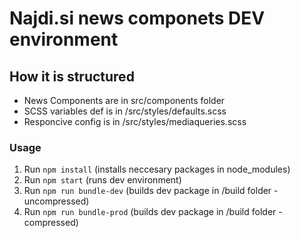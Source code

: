 # Najdi.si news componets DEV environment

## How it is structured

- News Components are in src/components folder
- SCSS variables def is in /src/styles/defaults.scss
- Responcive config is in /src/styles/mediaqueries.scss

### Usage

1. Run `npm install` (installs neccesary packages in node_modules)
2. Run `npm start` (runs dev environment)
3. Run `npm run bundle-dev` (builds dev package in /build folder - uncompressed)
4. Run `npm run bundle-prod` (builds dev package in /build folder - compressed)
